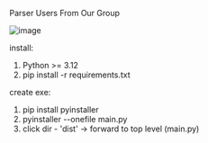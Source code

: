 Parser Users From Our Group

![image](https://github.com/user-attachments/assets/ff41b966-7fe3-4f9d-8361-37c2d1dc422c)

install:
1. Python >= 3.12
2. pip install -r requirements.txt

create exe:
1. pip install pyinstaller
2. pyinstaller --onefile main.py
3. click dir - 'dist' -> forward to top level (main.py)
